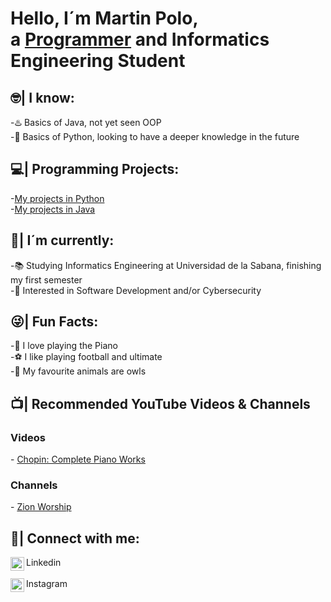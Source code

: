 <h1>Hello, I´m Martin Polo,<br/>a <a href="https://github.com/polosantini">Programmer</a> and Informatics Engineering Student</h1>
<h2>🤓| I know:</h2>
  -♨️ Basics of Java, not yet seen OOP<br>
  -🐍 Basics of Python, looking to have a deeper knowledge in the future<br>
  
<h2>💻| Programming Projects: </h2>
  -<a href="https://github.com/polosantini/Python">My projects in Python</a><br>
  -<a href="https://github.com/polosantini/Java">My projects in Java</a>
<h2>🌱| I´m currently: </h2>
  -📚 Studying Informatics Engineering at Universidad de la Sabana, finishing my first semester<br>
  -🤔 Interested in Software Development and/or Cybersecurity<br>
<h2>😜| Fun Facts:</h2>
  -🎹 I love playing the Piano<br>
  -⚽ I like playing football and ultimate<br>
  -🦉 My favourite animals are owls<br>
<h2>📺| Recommended YouTube Videos & Channels</h2>
<h3>Videos</h3>
  - <a href="https://www.youtube.com/watch?v=y8tlmEPKs38">Chopin: Complete Piano Works</a><br>
<h3>Channels</h3>
  - <a href="https://www.youtube.com/@zionworshipco">Zion Worship</a><br>

<h2>📱| Connect with me:</h2>

[<img align="left" alt="Martin Polo | LinkedIn" width="22px" src="https://cdn.jsdelivr.net/npm/simple-icons@v3/icons/linkedin.svg" />][linkedin] Linkedin<br>
<br>
[<img align="left" alt="Martin Polo | Instagram" width="22px" src="https://cdn.jsdelivr.net/npm/simple-icons@v3/icons/instagram.svg" />][instagram] Instagram<br>

[instagram]: https://www.instagram.com/polosantini/
[linkedin]: https://www.linkedin.com/in/martinpolosantini/

<!--
**joshmadakor1/joshmadakor1** is a ✨ _special_ ✨ repository because its `README.md` (this file) appears on your GitHub profile.

Here are some ideas to get you started:

- 🔭 I’m currently working on ...
- 🌱 I’m currently learning ...
- 👯 I’m looking to collaborate on ...
- 🤔 I’m looking for help with ...
- 💬 Ask me about ...
- 📫 How to reach me: ...
- 😄 Pronouns: ...
- ⚡ Fun fact: ...
-->
